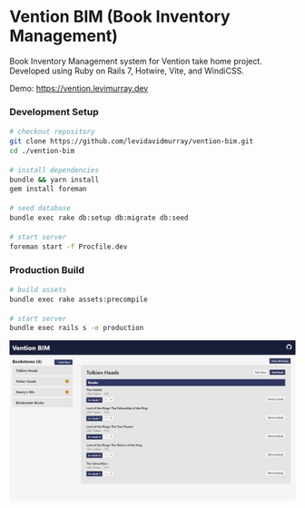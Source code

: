 # Vention BIM (Book Inventory Management)

Book Inventory Management system for Vention take home project. Developed using Ruby on Rails 7, Hotwire, Vite, and WindiCSS.

Demo: <a href="https://vention.levimurray.dev" target="_blank">https://vention.levimurray.dev</a>

### Development Setup
```bash
# checkout repository
git clone https://github.com/levidavidmurray/vention-bim.git
cd ./vention-bim

# install dependencies
bundle && yarn install
gem install foreman

# seed database
bundle exec rake db:setup db:migrate db:seed

# start server
foreman start -f Procfile.dev
```

### Production Build
```bash
# build assets
bundle exec rake assets:precompile

# start server
bundle exec rails s -e production
```

<p align="center">
  <img src="vention-bim-screen.png">
</p>

